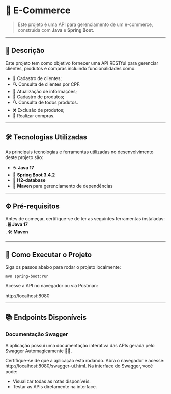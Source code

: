 # 🚀 **E-Commerce**

> Este projeto é uma API para gerenciamento de um e-commerce, construída com **Java** e **Spring Boot**.

---

## 📝 **Descrição**
Este projeto tem como objetivo fornecer uma API RESTful para gerenciar clientes, produtos e compras incluindo funcionalidades como:
- 📄 Cadastro de clientes;
- 🔍 Consulta de clientes por CPF.
- 🔄 Atualização de informações;
- 📄 Cadastro de produtos;
- 🔍 Consulta de todos produtos.
- ❌ Exclusão de produtos;
- 🛒 Realizar compras.

---

## 🛠️ **Tecnologias Utilizadas**
As principais tecnologias e ferramentas utilizadas no desenvolvimento deste projeto são:
- ☕ **Java 17**
- 🌱 **Spring Boot 3.4.2**
- 💾 **H2-database**
- 🔧 **Maven** para gerenciamento de dependências

---

## ⚙️ **Pré-requisitos**
Antes de começar, certifique-se de ter as seguintes ferramentas instaladas:  
. 🖥️ **Java 17**    
. 🛠️ **Maven**

---

## 🚀 **Como Executar o Projeto**
Siga os passos abaixo para rodar o projeto localmente:

```mvn spring-boot:run```

Acesse a API no navegador ou via Postman:

http://localhost:8080

---

## 📚 **Endpoints Disponíveis**
### Documentação Swagger
A aplicação possui uma documentação interativa das APIs gerada pelo Swagger Automagicamente 🧙‍♂️.

Certifique-se de que a aplicação está rodando. Abra o navegador e acesse: http://localhost:8080/swagger-ui.html.
Na interface do Swagger, você pode:

- Visualizar todas as rotas disponíveis.
- Testar as APIs diretamente na interface.